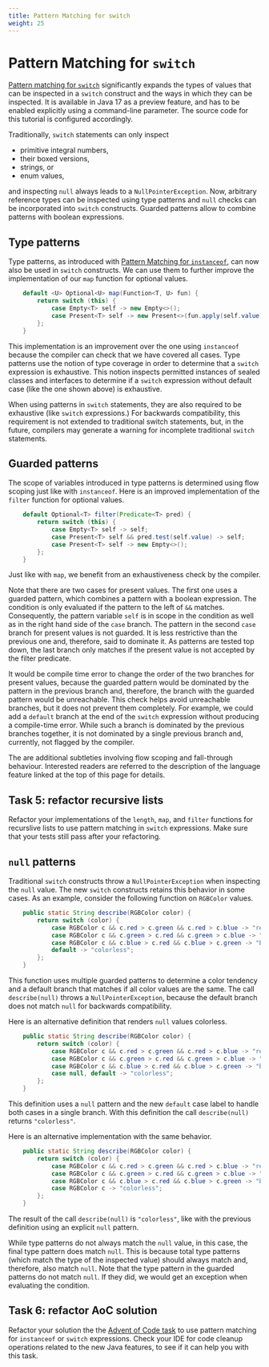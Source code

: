 ```yaml
---
title: Pattern Matching for switch
weight: 25
---
```


# Pattern Matching for `switch`

[Pattern matching for `switch`](https://openjdk.java.net/jeps/406)
significantly expands the types of values
that can be inspected in a `switch` construct
and the ways in which they can be inspected.
It is available in Java 17 as a preview feature,
and has to be enabled explicitly using a command-line parameter.
The source code for this tutorial is configured accordingly.

Traditionally,
`switch` statements can only inspect 
  * primitive integral numbers,
  * their boxed versions,
  * strings, or
  * enum values,

and inspecting `null` always leads to a `NullPointerException`.
Now, arbitrary reference types can be inspected using type patterns
and `null` checks can be incorporated into `switch` constructs.
Guarded patterns allow to combine patterns with boolean expressions.

## Type patterns

Type patterns,
as introduced with [Pattern Matching for `instanceof`](../instanceof),
can now also be used in `switch` constructs.
We can use them to further improve the implementation 
of our `map` function for optional values.

```java
    default <U> Optional<U> map(Function<T, U> fun) {
        return switch (this) {
            case Empty<T> self -> new Empty<>();
            case Present<T> self -> new Present<>(fun.apply(self.value));
        };
    }
```

This implementation is an improvement over the one using `instanceof`
because the compiler can check that we have covered all cases.
Type patterns use the notion of type coverage
in order to determine that a `switch` expression is exhaustive.
This notion inspects permitted instances of sealed classes and interfaces
to determine if a `switch` expression without default case
(like the one shown above)
is exhaustive.

When using patterns in `switch` statements,
they are also required to be exhaustive (like `switch` expressions.)
For backwards compatibility,
this requirement is not extended to traditional switch statements,
but, in the future,
compilers may generate a warning for incomplete traditional `switch` statements.

## Guarded patterns

The scope of variables introduced in type patterns 
is determined using flow scoping just like with `instanceof`.
Here is an improved implementation of the `filter` function for optional values.

```java
    default Optional<T> filter(Predicate<T> pred) {
        return switch (this) {
            case Empty<T> self -> self;
            case Present<T> self && pred.test(self.value) -> self;
            case Present<T> self -> new Empty<>();
        };
    }
```

Just like with `map`, we benefit from an exhaustiveness check by the compiler.

Note that there are two cases for present values.
The first one uses a guarded pattern,
which combines a pattern with a boolean expression.
The condition is only evaluated if the pattern to the left of `&&` matches.
Consequently, the pattern variable `self` is in scope in the condition
as well as in the right hand side of the `case` branch.
The pattern in the second `case` branch for present values is not guarded.
It is less restrictive than the previous one and, therefore, said to dominate it.
As patterns are tested top down, the last branch only matches 
if the present value is not accepted by the filter predicate.

It would be compile time error 
to change the order of the two branches for present values,
because the guarded pattern would be dominated 
by the pattern in the previous branch and, therefore,
the branch with the guarded pattern would be unreachable.
This check helps avoid unreachable branches,
but it does not prevent them completely.
For example, we could add a `default` branch
at the end of the `switch` expression
without producing a compile-time error.
While such a branch is dominated by the previous branches together,
it is not dominated by a single previous branch and, currently,
not flagged by the compiler.

The are additional subtleties involving flow scoping and fall-through behaviour.
Interested readers are referred to the description of the language feature
linked at the top of this page for details.

## Task 5: refactor recursive lists

Refactor your implementations of the `length`, `map`, and `filter` functions
for recurslive lists to use pattern matching in `switch` expressions.
Make sure that your tests still pass after your refactoring.

## `null` patterns

Traditional `switch` constructs throw a `NullPointerException`
when inspecting the `null` value.
The new `switch` constructs retains this behavior in some cases.
As an example, consider the following function on `RGBColor` values.

```java
    public static String describe(RGBColor color) {
        return switch (color) {
            case RGBColor c && c.red > c.green && c.red > c.blue -> "reddish";
            case RGBColor c && c.green > c.red && c.green > c.blue -> "greenish";
            case RGBColor c && c.blue > c.red && c.blue > c.green -> "blueish";
            default -> "colorless";
        };
    }
```

This function uses multiple guarded patterns to determine a color tendency
and a default branch that matches if all color values are the same.
The call `describe(null)` throws a `NullPointerException`,
because the default branch does not match `null` for backwards compatibility.

Here is an alternative definition that renders `null` values colorless.

```java
    public static String describe(RGBColor color) {
        return switch (color) {
            case RGBColor c && c.red > c.green && c.red > c.blue -> "reddish";
            case RGBColor c && c.green > c.red && c.green > c.blue -> "greenish";
            case RGBColor c && c.blue > c.red && c.blue > c.green -> "blueish";
            case null, default -> "colorless";
        };
    }
```
This definition uses a `null` pattern and the new `default` case label
to handle both cases in a single branch.
With this definition the call `describe(null)` returns `"colorless"`.

Here is an alternative implementation with the same behavior.

```java
    public static String describe(RGBColor color) {
        return switch (color) {
            case RGBColor c && c.red > c.green && c.red > c.blue -> "reddish";
            case RGBColor c && c.green > c.red && c.green > c.blue -> "greenish";
            case RGBColor c && c.blue > c.red && c.blue > c.green -> "blueish";
            case RGBColor c -> "colorless";
        };
    }
```

The result of the call `describe(null)` is `"colorless"`,
like with the previous definition using an explicit `null` pattern.

While type patterns do not always match the `null` value, in this case,
the final type pattern does match `null`.
This is because total type patterns
(which match the type of the inspected value)
should always match and, therefore, also match `null`.
Note that the type pattern in the guarded patterns do not match `null`.
If they did, we would get an exception when evaluating the condition.

## Task 6: refactor AoC solution

Refactor your solution the the
[Advent of Code task](../records/#task-3-solve-advent-of-code-task)
to use pattern matching for `instanceof` or `switch` expressions.
Check your IDE for code cleanup operations related to the new Java features,
to see if it can help you with this task.
